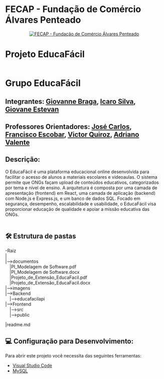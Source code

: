# FECAP - Fundação de Comércio Álvares Penteado

<p align="center">
<a href= "https://www.fecap.br/"><img src="https://encrypted-tbn0.gstatic.com/images?q=tbn:ANd9GcRhZPrRa89Kma0ZZogxm0pi-tCn_TLKeHGVxywp-LXAFGR3B1DPouAJYHgKZGV0XTEf4AE&usqp=CAU" alt="FECAP - Fundação de Comércio Álvares Penteado" border="0"></a>
</p>


# Projeto EducaFácil
<p align="center">
<a href= ""><img src="https://img.freepik.com/psd-gratuitas/ilustracao-3d-para-leitura-com-livros-essenciais_23-2151295076.jpg" alt="" border="0"></a>
</p>

# Grupo EducaFácil

## Integrantes: <a href="https://www.linkedin.com/in/giovanne-braga-0a4288280/">Giovanne Braga</a>, <a href="https://www.linkedin.com/in/icaro-luis-dellalo-silva-b8ab60304/">Icaro Silva</a>, <a href="https://www.linkedin.com/in/giovane-estevan-a22006253/">Giovane Estevan</a>

## Professores Orientadores: <a href="https://www.linkedin.com/in/jos%C3%A9-carlos-buesso-jr-15462234/">José Carlos</a>, <a href="https://www.linkedin.com/in/francisco-escobar/">Francisco Escobar</a>, <a href="https://www.linkedin.com/in/victorbarq/">Victor Quiroz</a>, <a href="https://www.linkedin.com/in/adriano-valente-534576135/">Adriano Valente</a>

## Descrição:

O EducaFácil é uma plataforma educacional online desenvolvida para facilitar o acesso de alunos a materiais escolares e videoaulas. O sistema permite que ONGs façam upload de conteúdos educativos, categorizados por tema e nível de ensino. A arquitetura é composta por uma camada de apresentação (frontend) em React, uma camada de aplicação (backend) com Node.js e Express.js, e um banco de dados SQL. Focado em segurança, desempenho, escalabilidade e usabilidade, o EducaFácil visa proporcionar educação de qualidade e apoiar a missão educativa das ONGs.
<br><br>

## 🛠 Estrutura de pastas

-Raiz<br>
|<br>
|-->documentos<br>
 &emsp;|PI_Modelagem de Software.pdf<br>
 &emsp;|PI_Modelagem de Software.docx<br>
 &emsp;|Projeto_de_Extensão_EducaFacil.pdf<br>
 &emsp;|Projeto_de_Extensão_EducaFacil.docx<br>
|-->imagens<br>
|-->Backend<br>
 &emsp;|-->educafacilapi<br>
|-->Frontend<br>
 &emsp;|-->src<br>
 &emsp;|-->public<br>

|readme.md<br>

## 💻 Configuração para Desenvolvimento:

Para abrir este projeto você necessita das seguintes ferramentas:

* <a href="https://code.visualstudio.com/"> Visual Studio Code
* <a href="https://www.mysql.com/"> MySQL
